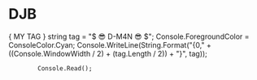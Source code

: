 # DJB

{ MY TAG }
 string tag = "$ 😎 D-M4N 😎 $";
            Console.ForegroundColor = ConsoleColor.Cyan;
            Console.WriteLine(String.Format("{0," + ((Console.WindowWidth / 2) + (tag.Length / 2)) + "}", tag));
            
            Console.Read();
